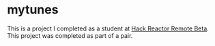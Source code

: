 # mytunes
This is a project I completed as a student at [Hack Reactor Remote Beta](http://www.hackreactor.com/remote-beta). This project was completed as part of a pair.
